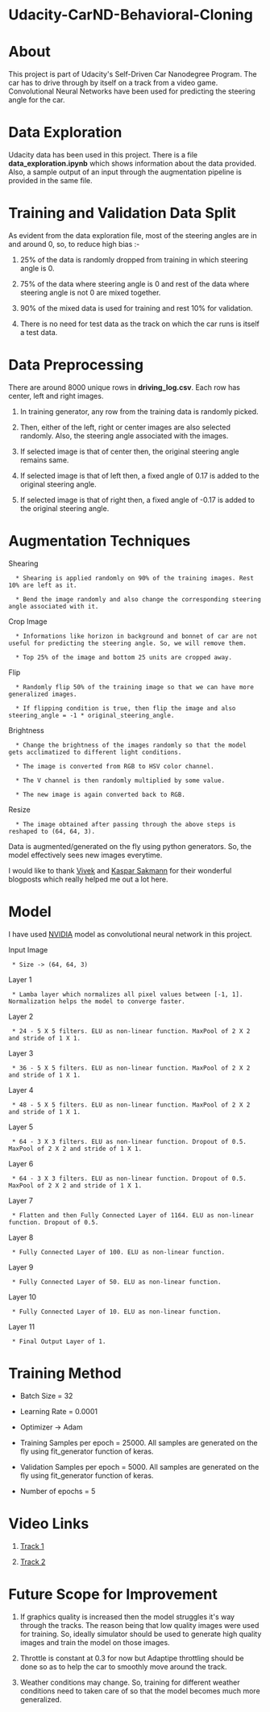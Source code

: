 # Udacity-CarND-Behavioral-Cloning


# About

This project is part of Udacity's Self-Driven Car Nanodegree Program. The car has to drive through by itself on a track from a video game. Convolutional Neural Networks have been used for predicting the steering angle for the car.


# Data Exploration

Udacity data has been used in this project. There is a file **data_exploration.ipynb** which  shows information about the data provided. Also, a sample output of an input through the augmentation pipeline is provided in the same file. 


# Training and Validation Data Split

As evident from the data exploration file, most of the steering angles are in and around 0, so, to reduce high bias :-

1) 25% of the data is randomly dropped from training in which steering angle is 0.

2) 75% of the data where steering angle is 0 and rest of the data where steering angle is not 0 are mixed together.

3) 90% of the mixed data is used for training and rest 10% for validation. 

4) There is no need for test data as the track on which the car runs is itself a test data.


# Data Preprocessing

There are around 8000 unique rows in **driving_log.csv**. Each row has center, left and right images.

1) In training generator, any row from the training data is randomly picked.

2) Then, either of the left, right or center images are also selected randomly. Also, the steering angle associated with the images.

3) If selected image is that of center then, the original steering angle remains same.

4) If selected image is that of left then, a fixed angle of 0.17 is added to the original steering angle.

5) If selected image is that of right then,  a fixed angle of -0.17 is added to the original steering angle.


# Augmentation Techniques

   Shearing
  
      * Shearing is applied randomly on 90% of the training images. Rest 10% are left as it.
      
      * Bend the image randomly and also change the corresponding steering angle associated with it.
   
   Crop Image
   
      * Informations like horizon in background and bonnet of car are not useful for predicting the steering angle. So, we will remove them.
      
      * Top 25% of the image and bottom 25 units are cropped away.
   
   Flip
      
      * Randomly flip 50% of the training image so that we can have more generalized images.
      
      * If flipping condition is true, then flip the image and also steering_angle = -1 * original_steering_angle.
   
   Brightness
   
      * Change the brightness of the images randomly so that the model gets acclimatized to different light conditions.
      
      * The image is converted from RGB to HSV color channel.
      
      * The V channel is then randomly multiplied by some value.
      
      * The new image is again converted back to RGB.
   
   Resize
   
      * The image obtained after passing through the above steps is reshaped to (64, 64, 3).

Data is augmented/generated on the fly using python generators. So, the model effectively sees new images everytime.

I would like to thank [Vivek](https://chatbotslife.com/using-augmentation-to-mimic-human-driving-496b569760a9#.jwzy6grgx) and [Kaspar Sakmann](https://medium.com/@ksakmann/behavioral-cloning-make-a-car-drive-like-yourself-dc6021152713#.8xghuqf53) for their wonderful blogposts which really helped me out a lot here.


# Model

I have used [NVIDIA](https://images.nvidia.com/content/tegra/automotive/images/2016/solutions/pdf/end-to-end-dl-using-px.pdf)  model as convolutional neural network in this project.
  
  Input Image
     
     * Size -> (64, 64, 3)
  
  Layer 1
  
     * Lamba layer which normalizes all pixel values between [-1, 1]. Normalization helps the model to converge faster.
  
  Layer 2
      
     * 24 - 5 X 5 filters. ELU as non-linear function. MaxPool of 2 X 2 and stride of 1 X 1.
  
  Layer 3
      
     * 36 - 5 X 5 filters. ELU as non-linear function. MaxPool of 2 X 2 and stride of 1 X 1.
   
  Layer 4
      
     * 48 - 5 X 5 filters. ELU as non-linear function. MaxPool of 2 X 2 and stride of 1 X 1.
  
  Layer 5
      
     * 64 - 3 X 3 filters. ELU as non-linear function. Dropout of 0.5. MaxPool of 2 X 2 and stride of 1 X 1.
  
  Layer 6
  
     * 64 - 3 X 3 filters. ELU as non-linear function. Dropout of 0.5. MaxPool of 2 X 2 and stride of 1 X 1.
     
  Layer 7
  
     * Flatten and then Fully Connected Layer of 1164. ELU as non-linear function. Dropout of 0.5.
  
  Layer 8
  
     * Fully Connected Layer of 100. ELU as non-linear function.
  
  Layer 9
  
     * Fully Connected Layer of 50. ELU as non-linear function.
  
  Layer 10
  
     * Fully Connected Layer of 10. ELU as non-linear function.
  
  Layer 11
  
     * Final Output Layer of 1.


# Training Method

   * Batch Size = 32
   
   * Learning Rate = 0.0001
   
   * Optimizer -> Adam
   
   * Training Samples per epoch = 25000. All samples are generated on the fly using fit_generator function of keras.
   
   * Validation Samples per epoch = 5000. All samples are generated on the fly using fit_generator function of keras.
   
   * Number of epochs = 5
   
 
# Video Links
 
1) [Track 1](https://www.youtube.com/watch?v=QJXFayJB92E)
 
2) [Track 2](https://www.youtube.com/watch?v=HbOW_BBhFI4&t=84s)
 
 
# Future Scope for Improvement
 
 1) If graphics quality is increased then the model struggles it's way through the tracks. The reason being that low quality images were used for training. So, ideally simulator should be used to generate high quality images and train the model on those images.
 
 2) Throttle is constant at 0.3 for now but Adaptipe throttling should be done so as to help the car to smoothly move around the track.
 
 3) Weather conditions may change. So, training for different weather conditions need to taken care of so that the model becomes much more generalized.
